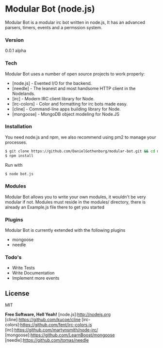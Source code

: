 # Modular Bot (node.js)

Modular Bot is a modular irc bot written in node.js, It has an advanced parsers, timers, events and a permssion system.

### Version

0.0.1 alpha

### Tech

Modular Bot uses a number of open source projects to work properly:

* [node.js] - Evented I/O for the backend.
* [needle] - The leanest and most handsome HTTP client in the Nodelands.
* [irc] - Modern IRC client library for Node.
* [irc-colors] - Color and formatting for irc bots made easy.
* [cline] - Command-line apps building library for Node.
* [mongoose] - MongoDB object modeling for Node.JS

### Installation

You need node.js and npm, we also recommend using pm2 to manage your processes.

```sh
$ git clone https://github.com/DanielGothenborg/modular-bot.git && cd modular-bot
$ npm install
```
Run with
```sh
$ node bot.js
```

### Modules

Modular Bot allows you to write your own modules, it wouldn't be very modular if not.
Modules must reside in the modules/ directory, there is already an Example.js file there
to get you started

### Plugins

Modular Bot is currently extended with the following plugins
* mongoose
* needle

### Todo's

 - Write Tests
 - Write Documentation
 - Implement more events

License
----

MIT


**Free Software, Hell Yeah!**
[node.js]:http://nodejs.org
[cline]:https://github.com/kucoe/cline
[irc-colors]:https://github.com/fent/irc-colors.js
[irc]:https://github.com/martynsmith/node-irc/
[mongoose]:https://github.com/LearnBoost/mongoose
[needle]:https://github.com/tomas/needle